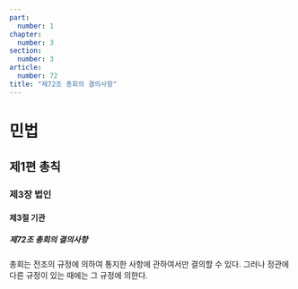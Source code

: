 ```yaml
---
part:
  number: 1
chapter:
  number: 3
section:
  number: 3
article:
  number: 72
title: "제72조 총회의 결의사항"
---
```

# 민법

## 제1편 총칙

### 제3장 법인

#### 제3절 기관

##### 제72조 총회의 결의사항

총회는 전조의 규정에 의하여 통지한 사항에 관하여서만 결의할 수 있다. 그러나 정관에 다른 규정이 있는 때에는 그 규정에 의한다.
